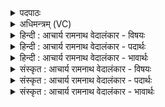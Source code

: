<details><summary>पदपाठः</summary>

वृ꣡कः꣢꣯। चि꣣त्। अस्य। वारणः꣢। उ꣣राम꣡थिः꣢। उ꣣रा। म꣡थिः꣢꣯। आ। व꣣यु꣡ने꣢षु। भू꣣षति। सा꣢। इ꣣म꣢म्। नः꣣। स्तो꣡म꣢꣯म्। जु꣣जुषाणः꣢। आ। ग꣣हि। इ꣡न्द्र꣢꣯। प्र। चि꣣त्र꣡या। धि꣣या꣢। १६९२।
</details>

<details><summary>अधिमन्त्रम् (VC)</summary>

- इन्द्रः
- कलिः प्रागाथः
- बार्हतः प्रगाथः (विषमा बृहती, समा सतोबृहती)
- पञ्चमः
</details>

<details><summary>हिन्दी : आचार्य रामनाथ वेदालंकार - विषयः</summary>

अगले मन्त्र में परमात्मा को बुलाया जा रहा है।
</details>

<details><summary>हिन्दी : आचार्य रामनाथ वेदालंकार - पदार्थः</summary>

पदार्थान्वयभाषाः -  (वारणः) रोग आदि के निवारक, (उरामथिः) फैले हुए अँधेरे को नष्ट करनेवाले (वृकःचित्) सूर्य के समान (अस्य) इन आप जगदीश्वर का (वारणः) दुःख आदि का निवारक प्रताप (वयुनेषु) आपके कर्मों में (आ भूषति) भूषण-रूप है। (सः) वह आप, हे (इन्द्र) परमात्मन् ! (नः) हमारे (इमम्) इस (स्तोमम्) स्तोत्र को (जुजुषाणः) सेवन करते हुए (चित्रया धिया) अद्भुत प्रज्ञा वा क्रिया के साथ (प्र आ गहि) भली-भाँति हमारे पास आओ ॥२॥ यहाँ श्लिष्टोपमालङ्कार है ॥२॥
</details>

<details><summary>हिन्दी : आचार्य रामनाथ वेदालंकार - भावार्थः</summary>

भावार्थभाषाः -  जिस जगदीश्वर का प्रताप सूर्य के प्रकाश के समान सर्वत्र फैल रहा है,उसकी सबको श्रद्धा के साथ उपासना करनी चाहिए ॥२॥
</details>

<details><summary>संस्कृत : आचार्य रामनाथ वेदालंकार - विषयः</summary>

अथ परमात्मानमाह्वयति।
</details>

<details><summary>संस्कृत : आचार्य रामनाथ वेदालंकार - पदार्थः</summary>

पदार्थान्वयभाषाः -  (वारणः) रोगादीनां निवारकः (उरामथिः) विस्तीर्णतमोनाशकः (वृकः चित्) सूर्यः इव (अस्य) इन्द्रस्य जगदीश्वरस्य तव (वारणः) दुःखादीनां निवारकः प्रतापः (वयुनेषु) तव कर्मसु (आ भूषति) भूषणभूतोऽस्ति। [आदित्योऽपि वृक उच्यते, यदावृङ्क्ते। निरु० ५।२१। ऊर्णुते आच्छादयतीति उरा। यद्वा, ओरति सर्वत्र व्याप्नोतीति उरा, उर गतौ भ्वादिः। चिदित्युपमार्थको निरुक्ते व्याख्यातः। १।४, ३।१६।] (सः) असौ त्वम् हे (इन्द्र) परमात्मन् ! (नः) अस्माकम् (इमम्) एतम् (स्तोमम्) स्तोत्रम् (जुजुषाणः) सेवमानः (चित्रया धिया) अद्भुतया प्रज्ञया क्रियया वा सह (प्र आ गहि) प्रकर्षेण अस्मान् आगच्छ। [संहितायां ‘सेमं’ इत्यत्र ‘सोऽचि लोपे चेत् पादपूरणम्’। अ० ६।१।१३४ इत्यनेन ‘सः’ इत्यस्य सोर्लोपे सन्धिः] ॥२॥ अत्र श्लिष्टोपमालङ्कारः ॥२॥
</details>

<details><summary>संस्कृत : आचार्य रामनाथ वेदालंकार - भावार्थः</summary>

भावार्थभाषाः -  यस्य जगदीश्वरस्य प्रतापः सूर्य-प्रकाश इव सर्वत्र प्रसरति स सर्वैः श्रद्धयोपासनीयः ॥२॥
</details>